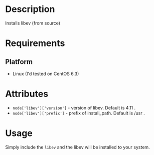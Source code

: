 Description
===========

Installs libev (from source)

Requirements
============

## Platform

* Linux (I'd tested on CentOS 6.3)

Attributes
==========

* `node['libev']['version']` - version of libev. Default is 4.11 .
* `node['libev']['prefix']`  - prefix of install_path. Default is /usr .

Usage
=====

Simply include the `libev` and the libev will be installed to your system.
